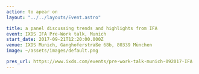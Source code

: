 ```yaml
---
action: to apear on
layout: "../../layouts/Event.astro"

title: a panel discussing trends and highlights from IFA
event: IXDS IFA Pre-Work talk, Munich
start_date: 2017-09-21T12:20:00.000Z
venue: IXDS Munich, Ganghoferstraße 68b, 80339 München
image: ~/assets/images/default.png

pres_url: https://www.ixds.com/events/pre-work-talk-munich-092017-IFA
---
```

